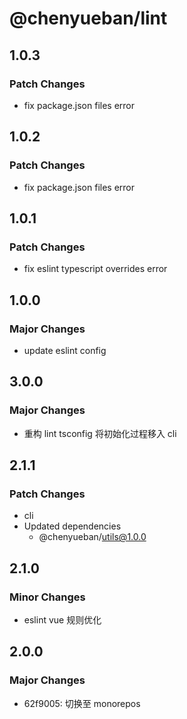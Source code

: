 # @chenyueban/lint

## 1.0.3

### Patch Changes

- fix package.json files error

## 1.0.2

### Patch Changes

- fix package.json files error

## 1.0.1

### Patch Changes

- fix eslint typescript overrides error

## 1.0.0

### Major Changes

- update eslint config

## 3.0.0

### Major Changes

- 重构 lint tsconfig 将初始化过程移入 cli

## 2.1.1

### Patch Changes

- cli
- Updated dependencies
  - @chenyueban/utils@1.0.0

## 2.1.0

### Minor Changes

- eslint vue 规则优化

## 2.0.0

### Major Changes

- 62f9005: 切换至 monorepos
